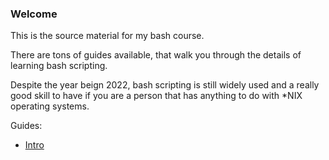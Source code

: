 ### Welcome

This is the source material for my bash course.

There are tons of guides available, that walk you through the details of learning bash scripting.

Despite the year beign 2022, bash scripting is still widely used and a really good skill to have if you are a person that has anything to do with *NIX operating systems.

Guides:
- [Intro](/Guides/intro.md)